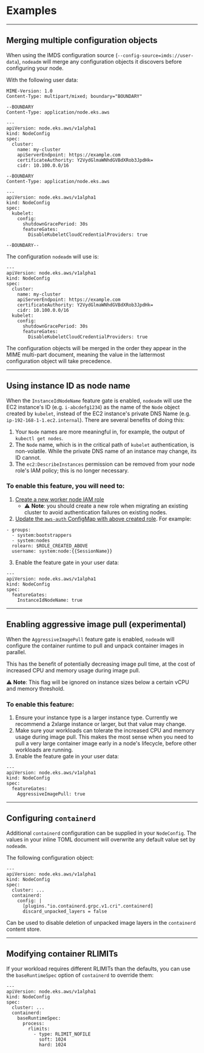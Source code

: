 # Examples

---

## Merging multiple configuration objects

When using the IMDS configuration source (`--config-source=imds://user-data`),
`nodeadm` will merge any configuration objects it discovers before configuring your node.

With the following user data:
```
MIME-Version: 1.0
Content-Type: multipart/mixed; boundary="BOUNDARY"

--BOUNDARY
Content-Type: application/node.eks.aws

---
apiVersion: node.eks.aws/v1alpha1
kind: NodeConfig
spec:
  cluster:
    name: my-cluster
    apiServerEndpoint: https://example.com
    certificateAuthority: Y2VydGlmaWNhdGVBdXRob3JpdHk=
    cidr: 10.100.0.0/16

--BOUNDARY
Content-Type: application/node.eks.aws

---
apiVersion: node.eks.aws/v1alpha1
kind: NodeConfig
spec:
  kubelet:
    config:
      shutdownGracePeriod: 30s
      featureGates:
        DisableKubeletCloudCredentialProviders: true

--BOUNDARY--
```

The configuration `nodeadm` will use is:
```
---
apiVersion: node.eks.aws/v1alpha1
kind: NodeConfig
spec:
  cluster:
    name: my-cluster
    apiServerEndpoint: https://example.com
    certificateAuthority: Y2VydGlmaWNhdGVBdXRob3JpdHk=
    cidr: 10.100.0.0/16
  kubelet:
    config:
      shutdownGracePeriod: 30s
      featureGates:
        DisableKubeletCloudCredentialProviders: true
```

The configuration objects will be merged in the order they appear in the MIME multi-part document, meaning the value in the lattermost configuration object will take precedence.

---
## Using instance ID as node name

When the `InstanceIdNodeName` feature gate is enabled, `nodeadm` will use the EC2 instance's ID (e.g. `i-abcdefg1234`) as the name of the `Node` object created by `kubelet`, instead of the EC2 instance's private DNS Name (e.g. `ip-192-168-1-1.ec2.internal`).
There are several benefits of doing this:
1. Your `Node` names are more meaningful in, for example, the output of `kubectl get nodes`.
2. The `Node` name, which is in the critical path of `kubelet` authentication, is non-volatile. While the private DNS name of an instance may change, its ID cannot.
3. The `ec2:DescribeInstances` permission can be removed from your node role's IAM policy; this is no longer necessary.

### To enable this feature, you will need to:
1. [Create a new worker node IAM role](https://docs.aws.amazon.com/eks/latest/userguide/create-node-role.html#create-worker-node-role)
    - ⚠️ **Note**: you should create a new role when migrating an existing cluster to avoid authentication failures on existing nodes.
2. [Update the `aws-auth` ConfigMap with above created role](https://docs.aws.amazon.com/eks/latest/userguide/auth-configmap.html#aws-auth-users). For example:
```
- groups:
  - system:bootstrappers
  - system:nodes
  rolearn: $ROLE_CREATED_ABOVE
  username: system:node:{{SessionName}}
```
3. Enable the feature gate in your user data:
```
---
apiVersion: node.eks.aws/v1alpha1
kind: NodeConfig
spec:
  featureGates:
    InstanceIdNodeName: true
```

---
## Enabling aggressive image pull (experimental)

When the `AggressiveImagePull` feature gate is enabled, `nodeadm` will configure the container runtime to pull and unpack container images in parallel.

This has the benefit of potentially decreasing image pull time, at the cost of increased CPU and memory usage during image pull.

⚠️ **Note**: This flag will be ignored on instance sizes below a certain vCPU and memory threshold.

### To enable this feature:
1. Ensure your instance type is a larger instance type. Currently we recommend a 2xlarge instance or larger, but that value may change.
2. Make sure your workloads can tolerate the increased CPU and memory usage during image pull. This makes the most sense when you need to pull a very large container image early in a node's lifecycle, before other workloads are running.
3. Enable the feature gate in your user data:
```
---
apiVersion: node.eks.aws/v1alpha1
kind: NodeConfig
spec:
  featureGates:
    AggressiveImagePull: true
```

---

## Configuring `containerd`

Additional `containerd` configuration can be supplied in your `NodeConfig`. The values in your inline TOML document will overwrite any default value set by `nodeadm`.

The following configuration object:
```
---
apiVersion: node.eks.aws/v1alpha1
kind: NodeConfig
spec:
  cluster: ...
  containerd:
    config: |
      [plugins."io.containerd.grpc.v1.cri".containerd]
      discard_unpacked_layers = false
```

Can be used to disable deletion of unpacked image layers in the `containerd` content store.

---

## Modifying container RLIMITs

If your workload requires different RLIMITs than the defaults, you can use the `baseRuntimeSpec` option of `containerd` to override them:

```
---
apiVersion: node.eks.aws/v1alpha1
kind: NodeConfig
spec:
  cluster: ...
  containerd:
    baseRuntimeSpec:
      process:
        rlimits:
          - type: RLIMIT_NOFILE
            soft: 1024
            hard: 1024
```
